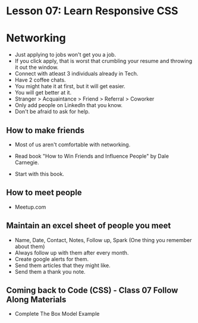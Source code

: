 # Lesson 07: Learn Responsive CSS

# Networking

- Just applying to jobs won't get you a job.
- If you click apply, that is worst that crumbling your resume and throwing it out the window.
- Connect with atleast 3 individuals already in Tech.
- Have 2 coffee chats.
- You might hate it at first, but it will get easier.
- You will get better at it.
- Stranger > Acquaintance > Friend > Referral > Coworker
- Only add people on LinkedIn that you know.
- Don't be afraid to ask for help.

## How to make friends

- Most of us aren't comfortable with networking.
- Read book "How to Win Friends and Influence People" by Dale Carnegie.

- Start with this book.

## How to meet people

- Meetup.com

## Maintain an excel sheet of people you meet

- Name, Date, Contact, Notes, Follow up, Spark (One thing you remember about them)
- Always follow up with them after every month.
- Create google alerts for them.
- Send them articles that they might like.
- Send them a thank you note.

## Coming back to Code (CSS) - Class 07 Follow Along Materials
- Complete The Box Model Example
